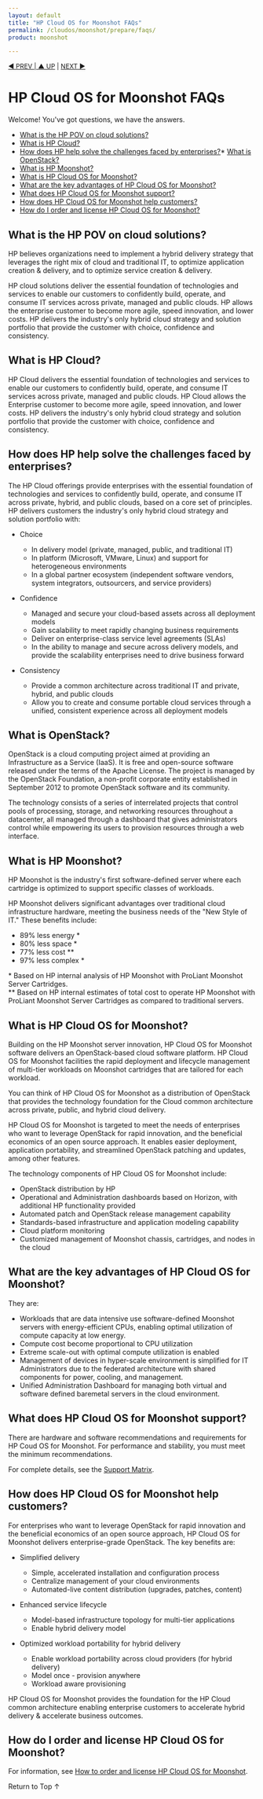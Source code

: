```yaml
---
layout: default
title: "HP Cloud OS for Moonshot FAQs"
permalink: /cloudos/moonshot/prepare/faqs/
product: moonshot

---
```


<script>

function PageRefresh {
onLoad="window.refresh"
}

PageRefresh();

</script>


<p style="font-size: small;"> <a href="/cloudos/moonshot/prepare/supportmatrix/">&#9664; PREV | <a href="/cloudos/moonshot/prepare/">&#9650; UP</a> | <a href="/cloudos/moonshot/prepare/videos/">NEXT &#9654;</a> </p>

# HP Cloud OS for Moonshot FAQs

Welcome! You've got questions, we have the answers.

* [What is the HP POV on cloud solutions?](#what-is-the-hp-pov-on-cloud-solutions)
* [What is HP Cloud?](#what-is-hp-cloud)
* [How does HP help solve the challenges faced by enterprises?](#how-does-hp-help-solve-the-challenges-faced-by-enterprises)* [What is OpenStack?](#what-is-openstack)
* [What is HP Moonshot?](#what-is-hp-moonshot)
* [What is HP Cloud OS for Moonshot?](#what-is-hp-cloud-os-for-moonshot)
* [What are the key advantages of HP Cloud OS for Moonshot?](#what-are-the-key-advantages-of-hp-cloud-os-for-moonshot)
* [What does HP Cloud OS for Moonshot support?](#what-does-hp-cloud-os-for-moonshot-support)
* [How does HP Cloud OS for Moonshot help customers?](#how-does-hp-cloud-os-for-moonshot-help-customers) 
* [How do I order and license HP Cloud OS for Moonshot?](#how-do-i-order-and-license-hp-cloud-os-for-moonshot)

## What is the HP POV on cloud solutions?

HP believes organizations need to implement a hybrid delivery strategy that leverages the right mix of cloud and traditional IT, to optimize application creation &amp; delivery, and to optimize service creation &amp; delivery.

HP cloud solutions deliver the essential foundation of technologies and services to enable our customers to confidently build, operate, and 
consume IT services across private, managed and public clouds. HP allows the enterprise customer to become more agile, 
speed innovation, and lower costs. HP delivers the industry's only hybrid cloud strategy and solution portfolio that 
provide the customer with choice, confidence and consistency.

## What is HP Cloud?

HP Cloud delivers the essential foundation of technologies and services to enable our customers to confidently build, operate, and 
consume IT services across private, managed and public clouds. HP Cloud allows the Enterprise customer to become more agile, 
speed innovation, and lower costs. HP delivers the industry's only hybrid cloud strategy and solution portfolio that 
provide the customer with choice, confidence and consistency.

## How does HP help solve the challenges faced by enterprises?

The HP Cloud offerings provide enterprises with the essential foundation of technologies and services to 
confidently build, operate, and consume IT across private, hybrid, and public clouds, based on a core set of principles. 
HP delivers customers the industry's only hybrid cloud strategy and solution portfolio with: 

* Choice
  * In delivery model (private, managed, public, and traditional IT)
  * In platform (Microsoft, VMware, Linux) and support for heterogeneous environments
  * In a global partner ecosystem (independent software vendors, system integrators, outsourcers, and service providers)

* Confidence 
  * Managed and secure your cloud-based assets across all deployment models
  * Gain scalability to meet rapidly changing business requirements
  * Deliver on enterprise-class service level agreements (SLAs) 
  * In the ability to manage and secure across delivery models, and provide the scalability enterprises need to drive business forward

* Consistency 
  * Provide a common architecture across traditional IT and private, hybrid, and public clouds
  * Allow you to create and consume portable cloud services through a unified, consistent experience across all deployment models
  
## What is OpenStack?

OpenStack is a cloud computing project aimed at providing an Infrastructure as a Service (IaaS). It is free and open-source software released under the terms of the Apache License. The project is managed by the OpenStack 
Foundation, a non-profit corporate entity established in September 2012 to promote OpenStack software and its community. 

The technology consists of a series of interrelated projects that control pools of processing, storage, and networking resources throughout a datacenter, all managed through a dashboard that gives administrators control while empowering its users to provision resources through a web interface.

## What is HP Moonshot?

HP Moonshot is the industry's first software-defined server where each cartridge is optimized to support specific classes of workloads.

HP Moonshot delivers significant advantages over traditional cloud infrastructure hardware, meeting the business needs of the "New Style of IT." These benefits include:

* 89% less energy \*
* 80% less space \*
* 77% less cost \*\*
* 97% less complex \*

\* Based on HP internal analysis of HP Moonshot with ProLiant Moonshot Server Cartridges. <br /> 
\*\* Based on HP internal estimates of total cost to operate HP Moonshot with ProLiant Moonshot Server Cartridges as compared to traditional servers.

## What is HP Cloud OS for Moonshot?

Building on the HP Moonshot server innovation, HP Cloud OS for Moonshot software delivers an OpenStack-based cloud software platform. 
HP Cloud OS for Moonshot facilities the rapid deployment and lifecycle management of multi-tier workloads on Moonshot cartridges that are tailored for each workload.

You can think of HP Cloud OS for Moonshot as a distribution of OpenStack that provides the technology foundation for the Cloud common architecture across private, public, and hybrid cloud delivery. 

HP Cloud OS for Moonshot is targeted to meet the needs of enterprises who want to leverage OpenStack for rapid innovation, and the beneficial 
economics of an open source approach. It enables easier deployment, application portability, and streamlined OpenStack patching and updates, among other features.   

The technology components of HP Cloud OS for Moonshot include:

* OpenStack distribution by HP
* Operational and Administration dashboards based on Horizon, with additional HP functionality provided
* Automated patch and OpenStack release management capability
* Standards-based infrastructure and application modeling capability
* Cloud platform monitoring
* Customized management of Moonshot chassis, cartridges, and nodes in the cloud

## What are the key advantages of HP Cloud OS for Moonshot?

They are: 

* Workloads that are data intensive use software-defined Moonshot servers with energy-efficient CPUs, enabling optimal utilization of compute capacity at low energy.
* Compute cost become proportional to CPU utilization
* Extreme scale-out with optimal compute utilization is enabled 
* Management of devices in hyper-scale environment is simplified for IT Administrators due to the federated architecture with shared components for power, cooling, and management.
* Unified Administration Dashboard for managing both virtual and software defined baremetal servers in the cloud environment.

## What does HP Cloud OS for Moonshot support?

There are hardware and software recommendations and requirements for HP Coud OS for Moonshot. For performance and stability, you must meet the minimum recommendations.

For complete details, see the [Support Matrix](/cloudos/moonshot/prepare/supportmatrix/).

## How does HP Cloud OS for Moonshot help customers?

For enterprises who want to leverage OpenStack for rapid innovation and the beneficial economics of an open source approach, HP Cloud OS for Moonshot delivers enterprise-grade OpenStack.  The key benefits are:

* Simplified delivery
  * Simple, accelerated installation and configuration process
  * Centralize management of your cloud environments
  * Automated-live content distribution (upgrades, patches, content)

* Enhanced service lifecycle
  * Model-based infrastructure topology for multi-tier applications
  * Enable hybrid delivery model
 
* Optimized workload portability for hybrid delivery
  * Enable workload portability across cloud providers (for hybrid delivery)
  * Model once - provision anywhere
  * Workload aware provisioning

HP Cloud OS for Moonshot provides the foundation for the HP Cloud common architecture enabling enterprise customers to accelerate hybrid delivery &amp; accelerate business outcomes.

## How do I order and license HP Cloud OS for Moonshot?

For information, see [How to order and license HP Cloud OS for Moonshot](/cloudos/moonshot/prepare/order-license/).

<a href="#top" style="padding:14px 0px 14px 0px; text-decoration: none;"> Return to Top &#8593; </a>

